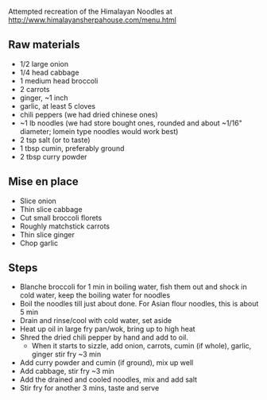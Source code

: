Attempted recreation of the Himalayan Noodles at http://www.himalayansherpahouse.com/menu.html

## Raw materials
- 1/2 large onion
- 1/4 head cabbage
- 1 medium head broccoli
- 2 carrots
- ginger, ~1 inch
- garlic, at least 5 cloves
- chili peppers (we had dried chinese ones)
- ~1 lb noodles (we had store bought ones, rounded and about ~1/16" diameter; lomein type noodles would work best)
- 2 tsp salt (or to taste)
- 1 tbsp cumin, preferably ground
- 2 tbsp curry powder

## Mise en place
- Slice onion
- Thin slice cabbage
- Cut small broccoli florets
- Roughly matchstick carrots
- Thin slice ginger
- Chop garlic

## Steps
- Blanche broccoli for 1 min in boiling water, fish them out and shock in cold water, keep the boiling water for noodles
- Boil the noodles till just about done. For Asian flour noodles, this is about 5 min
- Drain and rinse/cool with cold water, set aside
- Heat up oil in large fry pan/wok, bring up to high heat
- Shred the dried chili pepper by hand and add to oil.
  - When it starts to sizzle, add onion, carrots, cumin (if whole), garlic, ginger stir fry ~3 min
- Add curry powder and cumin (if ground), mix up well
- Add cabbage, stir fry ~3 min
- Add the drained and cooled noodles, mix and add salt
- Stir fry for another 3 mins, taste and serve
